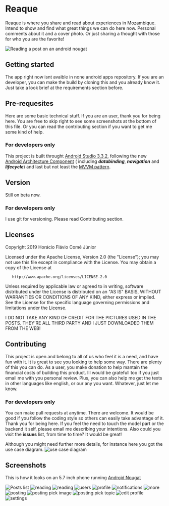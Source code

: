 # Reaque
Reaque is where you share and read about experiences in Mozambique. Intend to show and find what great things we can do here now. Personal comments about it and a cover photo. Or just sharing a thought with those for who you are the favorite!

![Reading a post on an android nougat](screenshots/read_collapsed.png)

## Getting started
The app right now isnt avaible in none android apps repository. If you are an developer, you can make the build by cloning this and you already know it. Just take a look brief at the requirements section before.

## Pre-requesites
Here are some basic technical stuff. If you are an user, thank you for being here. You are free to skip right to see some screenshots at the bottom of this file. Or you can read the contributing section if you want to get me some kind of help.

### For developers only
This project is built throught [Android Studio 3.3.2](https://androidstudio.googleblog.com/2019/03/android-studio-332-available.html), following the new [Android Architecture Component](https://developer.android.com/topic/libraries/architecture) ( including _**databinding**_, _**navigation**_ and _**lifecycle**_) and last but not least the [MVVM pattern](https://en.wikipedia.org/wiki/Model–view–viewmodel).

## Version
Still on beta now.

### For developers only
I use git for versioning. Please read Contributing section.

## Licenses
   Copyright 2019 Horácio Flávio Comé Júnior

   Licensed under the Apache License, Version 2.0 (the "License");
   you may not use this file except in compliance with the License.
   You may obtain a copy of the License at

       http://www.apache.org/licenses/LICENSE-2.0

   Unless required by applicable law or agreed to in writing, software
   distributed under the License is distributed on an "AS IS" BASIS,
   WITHOUT WARRANTIES OR CONDITIONS OF ANY KIND, either express or implied.
   See the License for the specific language governing permissions and
   limitations under the License.

   I DO NOT TAKE ANY KIND OF CREDIT FOR THE PICTURES USED IN THE POSTS. THEY'RE ALL THIRD PARTY AND I JUST DOWNLOADED THEM FROM THE WEB!
   
## Contributing
This project is open and belong to all of us who feel it is a need, and have fun with it.
It is great to see you looking to help some way. There are plenty of this you can do. As a user, you make donation to help mantain the financial costs of building this product. Ill would be gratefull too if you just email me with you personal review. Plus, you can also help me get the texts in other languages like english, or our any you want. Whatever, just let me know.

### For developers only
You can make pull requests at anytime. There are welcome. It would be good if you follow the coding style so others can easily take advantage of it. Thank you for being here.
If you feel the need to touch the model part or the backend it self, please email me describing your intentions. Also could you visit the **issues** list, from time to time? It would be great!

Although you might need further more details, for instance here you got the use case diagram.
![use case diagram](diagrams/use_case.jpg)

## Screenshots
This is how it looks on an 5.7 inch phone running [Android Nougat](https://www.android.com/versions/nougat-7-0/)

![Posts list](screenshots/posts.jpg) ![reading](screenshots/read_collapsed.png) ![reading](screenshots/read_expanded.png) ![users](screenshots/users.jpg) ![profile](screenshots/profile.jpg) ![notifications](screenshots/notifications.jpg) ![more](screenshots/more.png) ![posting](screenshots/posting.png) ![posting pick image](screenshots/posting_pick_image.png) ![posting pick topic](screenshots/posting_pick_topic.png) ![edit profile](screenshots/edit_profile.png) ![settings](screenshots/settings.jpg)